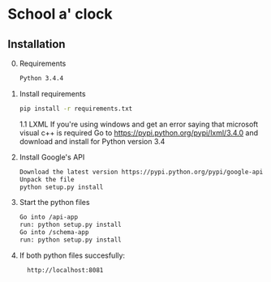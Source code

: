 # School a' clock

## Installation


0. Requirements
    ```bash
    Python 3.4.4
    ```

1. Install requirements

    ```bash
    pip install -r requirements.txt
    ```
    1.1 LXML
    If you're using windows and get an error saying that microsoft visual c++ is required
    Go to https://pypi.python.org/pypi/lxml/3.4.0 and download and install for Python version 3.4

2. Install Google's API

    ```bash
    Download the latest version https://pypi.python.org/pypi/google-api-python-client/
    Unpack the file
    python setup.py install
    ```

3. Start the python files

    ```bash
    Go into /api-app
    run: python setup.py install
    Go into /schema-app
    run: python setup.py install
    ```

4. If both python files succesfully:

    ```bash
      http://localhost:8081
    ```
